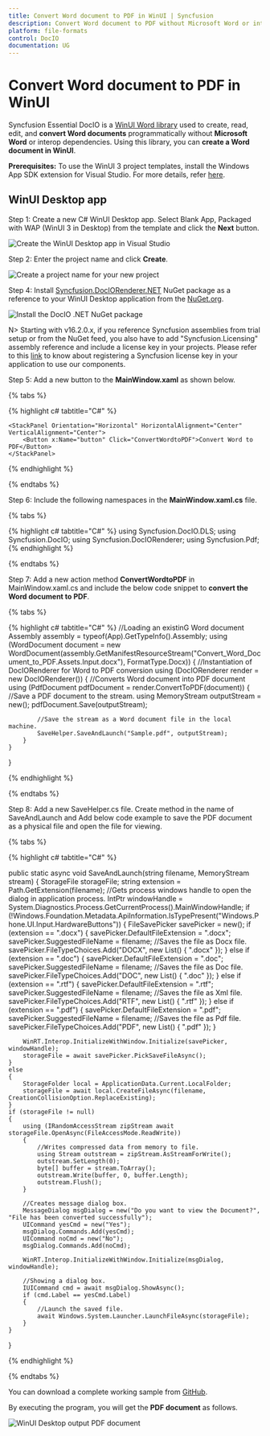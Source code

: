 ```yaml
---
title: Convert Word document to PDF in WinUI | Syncfusion
description: Convert Word document to PDF without Microsoft Word or interop dependencies in WinUI application using WinUI Word (DocIO) library.
platform: file-formats
control: DocIO
documentation: UG
---
```


# Convert Word document to PDF in WinUI

Syncfusion Essential DocIO is a [WinUI Word library](https://www.syncfusion.com/document-processing/word-framework/winui/word-library) used to create, read, edit, and **convert Word documents** programmatically without **Microsoft Word** or interop dependencies. Using this library, you can **create a Word document in WinUI**.

**Prerequisites:**
To use the WinUI 3 project templates, install the Windows App SDK extension for Visual Studio. For more details, refer [here](https://learn.microsoft.com/en-us/windows/apps/windows-app-sdk/set-up-your-development-environment?tabs=cs-vs-community%2Ccpp-vs-community%2Cvs-2022-17-1-a%2Cvs-2022-17-1-b).

## WinUI Desktop app

Step 1: Create a new C# WinUI Desktop app. Select Blank App, Packaged with WAP (WinUI 3 in Desktop) from the template and click the **Next** button.

![Create the WinUI Desktop app in Visual Studio](WinUI_Images/CreateProject.png)

Step 2: Enter the project name and click **Create**.

![Create a project name for your new project](WinUI_Images/ProjectName.png)

Step 4: Install [Syncfusion.DocIORenderer.NET](https://www.nuget.org/packages/Syncfusion.DocIORenderer.NET) NuGet package as a reference to your WinUI Desktop application from the [NuGet.org](https://www.nuget.org/).

![Install the DocIO .NET NuGet package](WinUI_Images/NugetPackage.png)

N> Starting with v16.2.0.x, if you reference Syncfusion assemblies from trial setup or from the NuGet feed, you also have to add "Syncfusion.Licensing" assembly reference and include a license key in your projects. Please refer to this [link](https://help.syncfusion.com/common/essential-studio/licensing/overview) to know about registering a Syncfusion license key in your application to use our components.

Step 5: Add a new button to the **MainWindow.xaml** as shown below.

{% tabs %}

{% highlight c# tabtitle="C#" %}
<Window
    x:Class="Convert_Word_Document_to_PDF.MainWindow"
    xmlns="http://schemas.microsoft.com/winfx/2006/xaml/presentation"
    xmlns:x="http://schemas.microsoft.com/winfx/2006/xaml"
    xmlns:local="using:Convert_Word_Document_to_PDF"
    xmlns:d="http://schemas.microsoft.com/expression/blend/2008"
    xmlns:mc="http://schemas.openxmlformats.org/markup-compatibility/2006"
    mc:Ignorable="d">

    <StackPanel Orientation="Horizontal" HorizontalAlignment="Center" VerticalAlignment="Center">
        <Button x:Name="button" Click="ConvertWordtoPDF">Convert Word to PDF</Button>
    </StackPanel>
</Window>

{% endhighlight %}

{% endtabs %}

Step 6: Include the following namespaces in the **MainWindow.xaml.cs** file.

{% tabs %}

{% highlight c# tabtitle="C#" %}
using Syncfusion.DocIO.DLS;
using Syncfusion.DocIO;
using Syncfusion.DocIORenderer;
using Syncfusion.Pdf;
{% endhighlight %}

{% endtabs %}

Step 7: Add a new action method **ConvertWordtoPDF** in MainWindow.xaml.cs and include the below code snippet to **convert the Word document to PDF**.

{% tabs %}

{% highlight c# tabtitle="C#" %}
//Loading an existinG Word document
Assembly assembly = typeof(App).GetTypeInfo().Assembly;
using (WordDocument document = new WordDocument(assembly.GetManifestResourceStream("Convert_Word_Document_to_PDF.Assets.Input.docx"), FormatType.Docx))
{
    //Instantiation of DocIORenderer for Word to PDF conversion
    using (DocIORenderer render = new DocIORenderer())
    {
        //Converts Word document into PDF document
        using (PdfDocument pdfDocument = render.ConvertToPDF(document))
        {
            //Save a PDF document to the stream.
            using MemoryStream outputStream = new();
            pdfDocument.Save(outputStream);

            //Save the stream as a Word document file in the local machine.
            SaveHelper.SaveAndLaunch("Sample.pdf", outputStream);
        }
    }                                              
}

{% endhighlight %}

{% endtabs %}

Step 8: Add a new SaveHelper.cs file. Create method in the name of SaveAndLaunch and Add below code example to save the PDF document as a physical file and open the file for viewing.

{% tabs %}

{% highlight c# tabtitle="C#" %}

public static async void SaveAndLaunch(string filename, MemoryStream stream)
{
    StorageFile storageFile;
    string extension = Path.GetExtension(filename);
    //Gets process windows handle to open the dialog in application process.
    IntPtr windowHandle = System.Diagnostics.Process.GetCurrentProcess().MainWindowHandle;
    if (!Windows.Foundation.Metadata.ApiInformation.IsTypePresent("Windows.Phone.UI.Input.HardwareButtons"))
    {
        FileSavePicker savePicker = new();
        if (extension == ".docx")
        {
            savePicker.DefaultFileExtension = ".docx";
            savePicker.SuggestedFileName = filename;
            //Saves the file as Docx file.
            savePicker.FileTypeChoices.Add("DOCX", new List<string>() { ".docx" });
        }
        else if (extension == ".doc")
        {
            savePicker.DefaultFileExtension = ".doc";
            savePicker.SuggestedFileName = filename;
            //Saves the file as Doc file.
            savePicker.FileTypeChoices.Add("DOC", new List<string>() { ".doc" });
        }
        else if (extension == ".rtf")
        {
            savePicker.DefaultFileExtension = ".rtf";
            savePicker.SuggestedFileName = filename;
            //Saves the file as Xml file.
            savePicker.FileTypeChoices.Add("RTF", new List<string>() { ".rtf" });
        }
        else if (extension == ".pdf")
        {
            savePicker.DefaultFileExtension = ".pdf";
            savePicker.SuggestedFileName = filename;
            //Saves the file as Pdf file.
            savePicker.FileTypeChoices.Add("PDF", new List<string>() { ".pdf" });
        }

        WinRT.Interop.InitializeWithWindow.Initialize(savePicker, windowHandle);
        storageFile = await savePicker.PickSaveFileAsync();
    }
    else
    {
        StorageFolder local = ApplicationData.Current.LocalFolder;
        storageFile = await local.CreateFileAsync(filename, CreationCollisionOption.ReplaceExisting);
    }
    if (storageFile != null)
    {
        using (IRandomAccessStream zipStream await storageFile.OpenAsync(FileAccessMode.ReadWrite))
        {
            //Writes compressed data from memory to file.
            using Stream outstream = zipStream.AsStreamForWrite();
            outstream.SetLength(0);
            byte[] buffer = stream.ToArray();
            outstream.Write(buffer, 0, buffer.Length);
            outstream.Flush();
        }

        //Creates message dialog box. 
        MessageDialog msgDialog = new("Do you want to view the Document?", "File has been converted successfully");
        UICommand yesCmd = new("Yes");
        msgDialog.Commands.Add(yesCmd);
        UICommand noCmd = new("No");
        msgDialog.Commands.Add(noCmd);

        WinRT.Interop.InitializeWithWindow.Initialize(msgDialog, windowHandle);

        //Showing a dialog box. 
        IUICommand cmd = await msgDialog.ShowAsync();
        if (cmd.Label == yesCmd.Label)
        {
            //Launch the saved file. 
            await Windows.System.Launcher.LaunchFileAsync(storageFile);
        }
    }
}

{% endhighlight %}

{% endtabs %}

You can download a complete working sample from [GitHub](https://github.com/SyncfusionExamples/DocIO-Examples/tree/main/Getting-Started/WinUI/WinUI-Desktop-app).

By executing the program, you will get the **PDF document** as follows.

![WinUI Desktop output PDF document](WinUI_Images/OutputImage.png)
